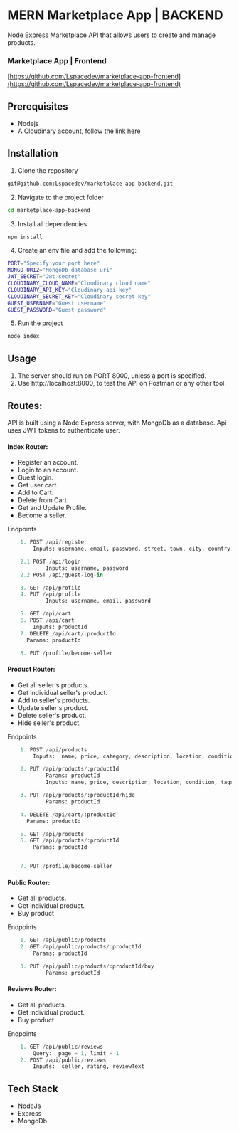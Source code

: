 # MERN Marketplace App | BACKEND

Node Express Marketplace API that allows users to create and manage products.

### Marketplace App | Frontend

[https://github.com/Lspacedev/marketplace-app-frontend](https://github.com/Lspacedev/marketplace-app-frontend)

## Prerequisites

- Nodejs
- A Cloudinary account, follow the link [here](https://cloudinary.com/)

## Installation

1. Clone the repository

```bash
git@github.com:Lspacedev/marketplace-app-backend.git
```

2. Navigate to the project folder

```bash
cd marketplace-app-backend
```

3.  Install all dependencies

```bash
npm install
```

4. Create an env file and add the following:

```bash
PORT="Specify your port here"
MONGO_URI2="MongoDb database uri"
JWT_SECRET="Jwt secret"
CLOUDINARY_CLOUD_NAME="Cloudinary cloud name"
CLOUDINARY_API_KEY="Cloudinary api key"
CLOUDINARY_SECRET_KEY="Cloudinary secret key"
GUEST_USERNAME="Guest username"
GUEST_PASSWORD="Guest password"

```

5. Run the project

```bash
node index
```

## Usage

1. The server should run on PORT 8000, unless a port is specified.
2. Use http://localhost:8000, to test the API on Postman or any other tool.

## Routes:

API is built using a Node Express server, with MongoDb as a database.
Api uses JWT tokens to authenticate user.

#### Index Router:

- Register an account.
- Login to an account.
- Guest login.
- Get user cart.
- Add to Cart.
- Delete from Cart.
- Get and Update Profile.
- Become a seller.

Endpoints

```python
    1. POST /api/register
        Inputs: username, email, password, street, town, city, country.

    2.1 POST /api/login
            Inputs: username, password
    2.2 POST /api/guest-log-in

    3. GET /api/profile
    4. PUT /api/profile
            Inputs: username, email, password

    5. GET /api/cart
    6. POST /api/cart
        Inputs: productId
    7. DELETE /api/cart/:productId
      Params: productId

    8. PUT /profile/become-seller

```

#### Product Router:

- Get all seller's products.
- Get individual seller's product.
- Add to seller's products.
- Update seller's product.
- Delete seller's product.
- Hide seller's product.

Endpoints

```python
    1. POST /api/products
        Inputs:  name, price, category, description, location, condition, tags,delivery, Image *** (MAX LENGTH: 3) ***

    2. PUT /api/products/:productId
            Params: productId
            Inputs: name, price, description, location, condition, tags, delivery.

    3. PUT /api/products/:productId/hide
            Params: productId

    4. DELETE /api/cart/:productId
      Params: productId

    5. GET /api/products
    6. GET /api/products/:productId
        Params: productId


    7. PUT /profile/become-seller

```

#### Public Router:

- Get all products.
- Get individual product.
- Buy product

Endpoints

```python
    1. GET /api/public/products
    2. GET /api/public/products/:productId
        Params: productId

    3. PUT /api/public/products/:productId/buy
            Params: productId

```

#### Reviews Router:

- Get all products.
- Get individual product.
- Buy product

Endpoints

```python
    1. GET /api/public/reviews
        Query:  page = 1, limit = 1
    2. POST /api/public/reviews
        Inputs:  seller, rating, reviewText
```

## Tech Stack

- NodeJs
- Express
- MongoDb

